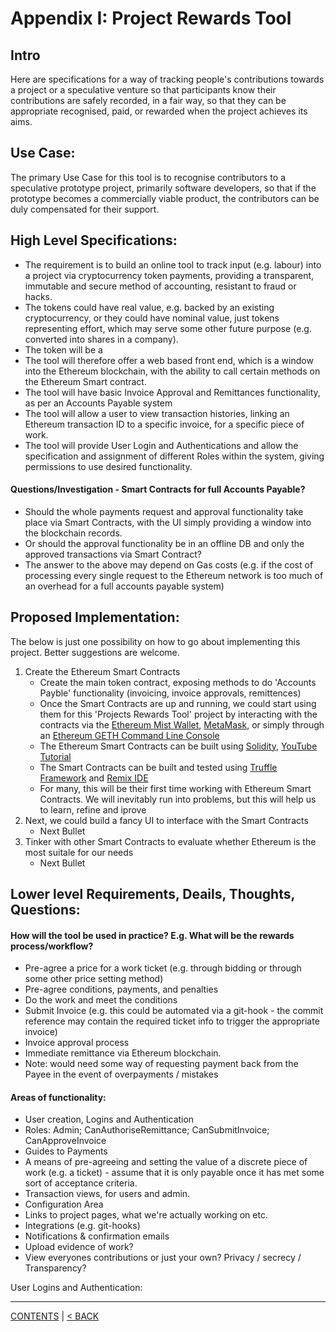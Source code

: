 # Appendix I: Project Rewards Tool

## Intro
Here are specifications for a way of tracking people's contributions towards a project or a speculative venture so that participants know their contributions are safely recorded, in a fair way, so that they can be appropriate  recognised, paid, or rewarded when the project achieves its aims.

## Use Case:
The primary Use Case for this tool is to recognise contributors to a speculative prototype project, primarily software developers, so that if the prototype becomes a commercially viable product, the contributors can be duly compensated for their support.

## High Level Specifications:

* The requirement is to build an online tool to track input (e.g. labour) into a project via cryptocurrency token payments, providing a transparent, immutable and secure method of accounting, resistant to fraud or hacks. 
* The tokens could have real value, e.g. backed by an existing cryptocurrency, or they could have nominal value, just tokens representing effort, which may serve some other future purpose (e.g. converted into shares in a company).
* The token will be a
* The tool will therefore offer a web based front end, which is a window into the Ethereum blockchain, with the ability to call certain methods on the Ethereum Smart contract.
* The tool will have basic Invoice Approval and Remittances functionality, as per an Accounts Payable system
* The tool will allow a user to view transaction histories, linking an Ethereum transaction ID to a specific invoice, for a specific piece of work.
* The tool will provide User Login and Authentications and allow the specification and assignment of different Roles within the system, giving permissions to use desired functionality.


#### Questions/Investigation - Smart Contracts for full Accounts Payable?

* Should the whole payments request and approval functionality take place via Smart Contracts, with the UI simply providing a window into the blockchain records.
* Or should the approval functionality be in an offline DB and only the approved transactions via Smart Contract?
* The answer to the above may depend on Gas costs (e.g. if the cost of processing every single request to the Ethereum network is too much of an overhead for a full accounts payable system)

## Proposed Implementation:
The below is just one possibility on how to go about implementing this project. Better suggestions are welcome.

1. Create the Ethereum Smart Contracts
   - Create the main token contract, exposing methods to do 'Accounts Payble' functionality (invoicing, invoice approvals, remittences)
   - Once the Smart Contracts are up and running, we could start using them for this 'Projects Rewards Tool' project by interacting with the contracts via the [Ethereum Mist Wallet](https://github.com/ethereum/mist/releases), [MetaMask](https://metamask.io/), or simply through an [Ethereum GETH Command Line Console](https://github.com/ethereum/go-ethereum/wiki/Command-Line-Options)
   - The Ethereum Smart Contracts can be built using [Solidity](https://solidity.readthedocs.io/en/develop/), [YouTube Tutorial](https://www.youtube.com/channel/UCaWes1eWQ9TbzA695gl_PtA)
   - The Smart Contracts can be built and tested using [Truffle Framework](http://truffleframework.com/) and [Remix IDE](https://remix.ethereum.org/)
   - For many, this will be their first time working with Ethereum Smart Contracts. We will inevitably run into problems, but this will help us to learn, refine and iprove
1. Next, we could build a fancy UI to interface with the Smart Contracts
   - Next Bullet
1. Tinker with other Smart Contracts to evaluate whether Ethereum is the most suitale for our needs
   - Next Bullet



## Lower level Requirements, Deails, Thoughts, Questions:

#### How will the tool be used in practice? E.g. What will be the rewards process/workflow?

* Pre-agree a price for a work ticket (e.g. through bidding or through some other price setting method)
* Pre-agree conditions, payments, and penalties
* Do the work and meet the conditions
* Submit Invoice (e.g. this could be automated via a git-hook - the commit reference may contain the required ticket info to trigger the appropriate invoice)
* Invoice approval process 
* Immediate remittance via Ethereum blockchain.
* Note: would need some way of requesting payment back from the Payee in the event of overpayments / mistakes


#### Areas of functionality:
* User creation, Logins and Authentication
* Roles: Admin; CanAuthoriseRemittance; CanSubmitInvoice; CanApproveInvoice
* Guides to Payments
* A means of pre-agreeing and setting the value of a discrete piece of work (e.g. a ticket) - assume that it is only payable once it has met some sort of acceptance criteria.
* Transaction views, for users and admin.
* Configuration Area
* Links to project pages, what we're actually working on etc.
* Integrations (e.g. git-hooks)
* Notifications & confirmation emails
* Upload evidence of work?
* View everyones contributions or just your own? Privacy / secrecy / Transparency?

User Logins and Authentication:


----------
[CONTENTS](README.md) | [< BACK](references.md)
